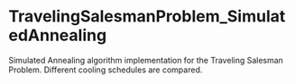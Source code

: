 # TravelingSalesmanProblem_SimulatedAnnealing
 Simulated Annealing algorithm implementation for the Traveling Salesman Problem. Different cooling schedules are compared.
